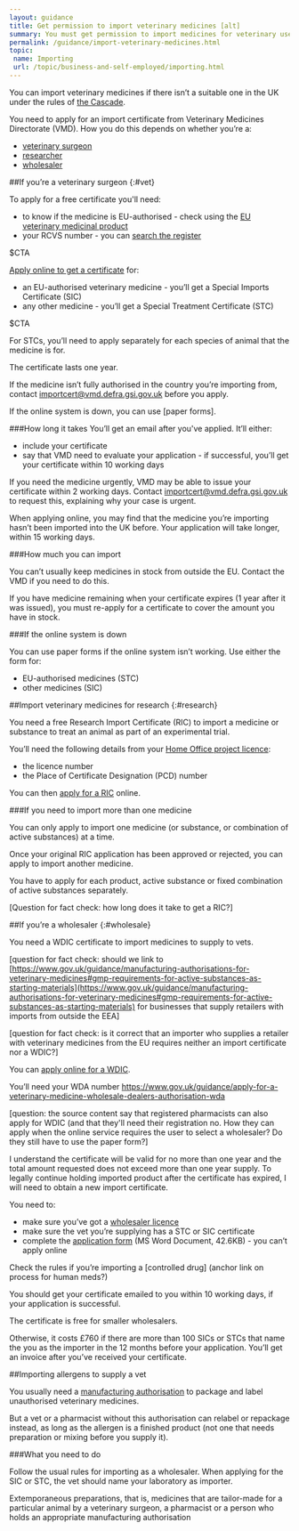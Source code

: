 ```yaml
---
layout: guidance
title: Get permission to import veterinary medicines [alt]
summary: You must get permission to import medicines for veterinary use.
permalink: /guidance/import-veterinary-medicines.html
topic:
 name: Importing
 url: /topic/business-and-self-employed/importing.html
---
```

You can import veterinary medicines if there isn’t a suitable one in the UK under the rules of [the Cascade](https://www.gov.uk/guidance/the-cascade-prescribing-unauthorised-medicines).

You need to apply for an import certificate from Veterinary Medicines Directorate (VMD). How you do this depends on whether you’re a:

- [veterinary surgeon](#vet)
- [researcher](#research)
- [wholesaler](#wholesale)


##If you’re a veterinary surgeon
{:#vet}

To apply for a free certificate you'll need:

- to know if the medicine is EU-authorised - check using the [EU veterinary medicinal product](http://vet.eudrapharm.eu/vet/searchbykeyword.do)
- your RCVS number - you can [search the register](http://www.rcvs.org.uk/find-a-surgeon/surgeon)

$CTA

[Apply online to get a certificate](https://www.vmd.defra.gov.uk/sis/default.aspx) for:

- an EU-authorised veterinary medicine - you’ll get a Special Imports Certificate (SIC)
- any other medicine  - you’ll get a Special Treatment Certificate (STC)

$CTA

For STCs, you’ll need to apply separately for each species of animal that the medicine is for.

The certificate lasts one year.

If the medicine isn’t fully authorised in the country you’re importing from, contact <importcert@vmd.defra.gsi.gov.uk> before you apply. 

If the online system is down, you can use [paper forms].

###How long it takes
You’ll get an email after you've applied. It’ll either:

- include your certificate
- say that VMD need to evaluate your application - if successful, you’ll get your certificate within 10 working days

If you need the medicine urgently, VMD may be able to issue your certificate within 2 working days. Contact <importcert@vmd.defra.gsi.gov.uk> to request this, explaining why your case is urgent. 

When applying online, you may find that the medicine you’re importing hasn’t been imported into the UK before. Your application will take longer, within 15 working days.

###How much you can import

You can’t usually keep medicines in stock from outside the EU. Contact the VMD if you need to do this.

If you have medicine remaining when your certificate expires (1 year after it was issued), you must re-apply for a certificate to cover the amount you have in stock.

###If the online system is down

You can use paper forms if the online system isn’t working. Use either the form for:

- EU-authorised medicines (STC)
- other medicines (SIC)

##Import veterinary medicines for research
{:#research}

You need a free Research Import Certificate (RIC) to import a medicine or substance to treat an animal as part of an experimental trial.

You’ll need the following details from your [Home Office project licence](https://www.gov.uk/guidance/research-and-testing-using-animals#applying-for-licences):

- the licence number 
- the Place of Certificate Designation (PCD) number

You can then [apply for a RIC](http://www.vmd.defra.gov.uk/ric/Application.aspx) online.

###If you need to import more than one medicine

You can only apply to import one medicine (or substance, or combination of active substances) at a time.

Once your original RIC application has been approved or rejected, you can apply to import another medicine.

You have to apply for each product, active substance or fixed combination of active substances separately. 

[Question for fact check: how long does it take to get a RIC?]


##If you’re a wholesaler
{:#wholesale}

You need a WDIC certificate to import medicines to supply to vets.

[question for fact check: should we link to [https://www.gov.uk/guidance/manufacturing-authorisations-for-veterinary-medicines#gmp-requirements-for-active-substances-as-starting-materials](https://www.gov.uk/guidance/manufacturing-authorisations-for-veterinary-medicines#gmp-requirements-for-active-substances-as-starting-materials) for businesses that supply retailers with imports from outside the EEA]

[question for fact check: is it correct that an importer who supplies a retailer with veterinary medicines from the EU requires neither an import certificate nor a WDIC?]

You can [apply online for a WDIC](https://www.vmd.defra.gov.uk/sis/wdic-application.aspx).

You’ll need your WDA number
https://www.gov.uk/guidance/apply-for-a-veterinary-medicine-wholesale-dealers-authorisation-wda

[question: the source content say that registered pharmacists can also apply for WDIC (and that they'll need their registration no. How they can apply when the online service requires the user to select a wholesaler? Do they still have to use the paper form?]

I understand the certificate will be valid for no more than one year and the total amount requested does not exceed more than one year supply. To legally continue holding imported product after the certificate has expired, I will need to obtain a new import certificate.

You need to:

- make sure you’ve got a [wholesaler licence](https://www.gov.uk/guidance/apply-for-manufacturer-or-wholesaler-of-medicines-licences#veterinary-licences)
- make sure the vet you’re supplying has a STC or SIC certificate
- complete the [application form](https://www.gov.uk/government/uploads/system/uploads/attachment_data/file/549415/_630639_Application_Form_WDIC.docx) (MS Word Document, 42.6KB) - you can’t apply online

Check the rules if you’re importing a [controlled drug] (anchor link on process for human meds?)

You should get your certificate emailed to you within 10 working days, if your application is successful.

The certificate is free for smaller wholesalers. 

Otherwise, it costs £760 if there are more than 100 SICs or STCs that name the you as the importer in the 12 months before your application. You’ll get an invoice after you’ve received your certificate.

##Importing allergens to supply a vet

You usually need a [manufacturing authorisation](https://www.gov.uk/guidance/apply-for-a-certificate-to-import-a-veterinary-medicine-into-the-uk) to package and label unauthorised veterinary medicines.

But a vet or a pharmacist without this authorisation can relabel or repackage instead, as long as the allergen is a finished product (not one that needs preparation or mixing before you supply it).

###What you need to do

Follow the usual rules for importing as a wholesaler. When applying for the SIC or STC, the vet should name your laboratory as importer.

Extemporaneous preparations, that is, medicines that are tailor-made for a particular animal by a veterinary surgeon, a pharmacist or a person who holds an appropriate manufacturing authorisation
